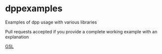 # dppexamples

Examples of dpp usage with various libraries

Pull requests accepted if you provide a complete working example with an explanation

[GSL](https://github.com/bachmeil/dppexamples/tree/master/gsl)
